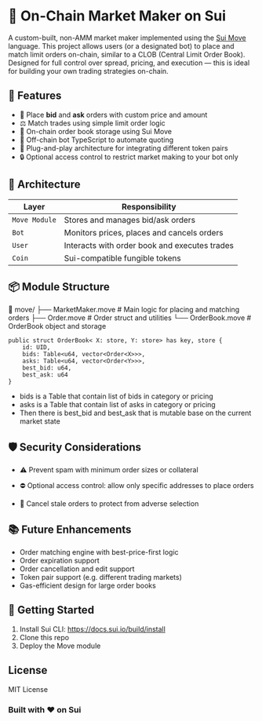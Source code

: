 # 🧠 On-Chain Market Maker on Sui

A custom-built, non-AMM market maker implemented using the [Sui Move](https://docs.sui.io/) language. This project allows users (or a designated bot) to place and match limit orders on-chain, similar to a CLOB (Central Limit Order Book). Designed for full control over spread, pricing, and execution — this is ideal for building your own trading strategies on-chain.

## 🚀 Features

- 🔄 Place **bid** and **ask** orders with custom price and amount
- ⚖️ Match trades using simple limit order logic
- 💼 On-chain order book storage using Sui Move
- 🤖 Off-chain bot TypeScript to automate quoting
- 🧩 Plug-and-play architecture for integrating different token pairs
- 🔒 Optional access control to restrict market making to your bot only

## 🧩 Architecture

| Layer         | Responsibility                            |
|---------------|---------------------------------------------|
| `Move Module` | Stores and manages bid/ask orders          |
| `Bot`         | Monitors prices, places and cancels orders |
| `User`        | Interacts with order book and executes trades |
| `Coin`        | Sui-compatible fungible tokens              |


## 📦 Module Structure


📁 move/ ├── MarketMaker.move # Main logic for placing and matching orders ├── Order.move # Order struct and utilities └── OrderBook.move # OrderBook object and storage

```sui move
public struct OrderBook< X: store, Y: store> has key, store {
    id: UID,
    bids: Table<u64, vector<Order<X>>>,
    asks: Table<u64, vector<Order<Y>>>,
    best_bid: u64,
    best_ask: u64
}
```

- bids is a Table that contain list of bids in category or pricing
- asks is a Table that contain list of asks in category or pricing
- Then there is best_bid and best_ask that is mutable base on the current market state

## 🛡️ Security Considerations

- ⚠️ Prevent spam with minimum order sizes or collateral

- ⛔ Optional access control: allow only specific addresses to place orders

- 🛑 Cancel stale orders to protect from adverse selection


## 📚 Future Enhancements

- Order matching engine with best-price-first logic
- Order expiration support
- Order cancellation and edit support
- Token pair support (e.g. different trading markets)
- Gas-efficient design for large order books

## 🧪 Getting Started

1. Install Sui CLI: https://docs.sui.io/build/install
2. Clone this repo
3. Deploy the Move module

## License

MIT License

### Built with ❤️ on Sui